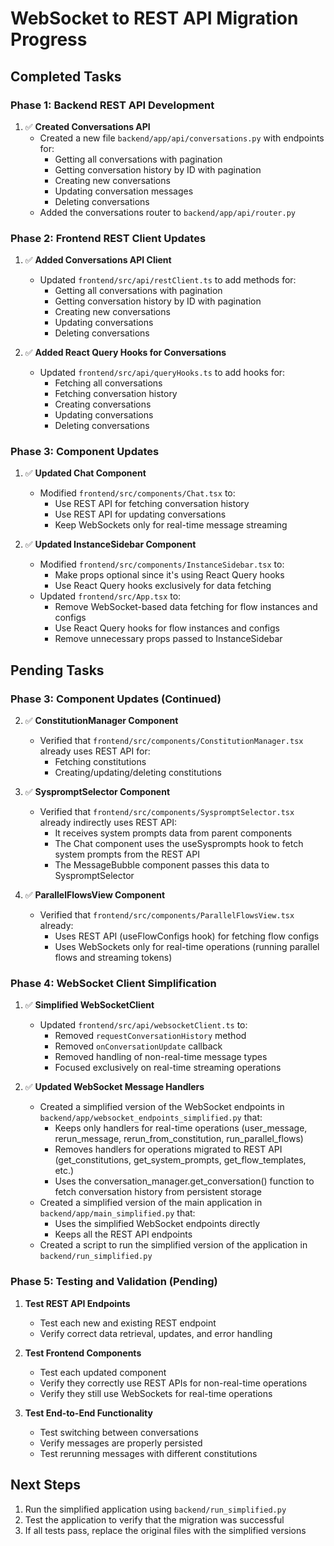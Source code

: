 # WebSocket to REST API Migration Progress

## Completed Tasks

### Phase 1: Backend REST API Development

1. ✅ **Created Conversations API**
   - Created a new file `backend/app/api/conversations.py` with endpoints for:
     - Getting all conversations with pagination
     - Getting conversation history by ID with pagination
     - Creating new conversations
     - Updating conversation messages
     - Deleting conversations
   - Added the conversations router to `backend/app/api/router.py`

### Phase 2: Frontend REST Client Updates

1. ✅ **Added Conversations API Client**
   - Updated `frontend/src/api/restClient.ts` to add methods for:
     - Getting all conversations with pagination
     - Getting conversation history by ID with pagination
     - Creating new conversations
     - Updating conversations
     - Deleting conversations

2. ✅ **Added React Query Hooks for Conversations**
   - Updated `frontend/src/api/queryHooks.ts` to add hooks for:
     - Fetching all conversations
     - Fetching conversation history
     - Creating conversations
     - Updating conversations
     - Deleting conversations

### Phase 3: Component Updates

1. ✅ **Updated Chat Component**
   - Modified `frontend/src/components/Chat.tsx` to:
     - Use REST API for fetching conversation history
     - Use REST API for updating conversations
     - Keep WebSockets only for real-time message streaming

2. ✅ **Updated InstanceSidebar Component**
   - Modified `frontend/src/components/InstanceSidebar.tsx` to:
     - Make props optional since it's using React Query hooks
     - Use React Query hooks exclusively for data fetching
   - Updated `frontend/src/App.tsx` to:
     - Remove WebSocket-based data fetching for flow instances and configs
     - Use React Query hooks for flow instances and configs
     - Remove unnecessary props passed to InstanceSidebar

## Pending Tasks

### Phase 3: Component Updates (Continued)

2. ✅ **ConstitutionManager Component**
   - Verified that `frontend/src/components/ConstitutionManager.tsx` already uses REST API for:
     - Fetching constitutions
     - Creating/updating/deleting constitutions

3. ✅ **SyspromptSelector Component**
   - Verified that `frontend/src/components/SyspromptSelector.tsx` already indirectly uses REST API:
     - It receives system prompts data from parent components
     - The Chat component uses the useSysprompts hook to fetch system prompts from the REST API
     - The MessageBubble component passes this data to SyspromptSelector

4. ✅ **ParallelFlowsView Component**
   - Verified that `frontend/src/components/ParallelFlowsView.tsx` already:
     - Uses REST API (useFlowConfigs hook) for fetching flow configs
     - Uses WebSockets only for real-time operations (running parallel flows and streaming tokens)

### Phase 4: WebSocket Client Simplification

1. ✅ **Simplified WebSocketClient**
   - Updated `frontend/src/api/websocketClient.ts` to:
     - Removed `requestConversationHistory` method
     - Removed `onConversationUpdate` callback
     - Removed handling of non-real-time message types
     - Focused exclusively on real-time streaming operations

2. ✅ **Updated WebSocket Message Handlers**
   - Created a simplified version of the WebSocket endpoints in `backend/app/websocket_endpoints_simplified.py` that:
     - Keeps only handlers for real-time operations (user_message, rerun_message, rerun_from_constitution, run_parallel_flows)
     - Removes handlers for operations migrated to REST API (get_constitutions, get_system_prompts, get_flow_templates, etc.)
     - Uses the conversation_manager.get_conversation() function to fetch conversation history from persistent storage
   - Created a simplified version of the main application in `backend/app/main_simplified.py` that:
     - Uses the simplified WebSocket endpoints directly
     - Keeps all the REST API endpoints
   - Created a script to run the simplified version of the application in `backend/run_simplified.py`

### Phase 5: Testing and Validation (Pending)

1. **Test REST API Endpoints**
   - Test each new and existing REST endpoint
   - Verify correct data retrieval, updates, and error handling

2. **Test Frontend Components**
   - Test each updated component
   - Verify they correctly use REST APIs for non-real-time operations
   - Verify they still use WebSockets for real-time operations

3. **Test End-to-End Functionality**
   - Test switching between conversations
   - Verify messages are properly persisted
   - Test rerunning messages with different constitutions

## Next Steps

1. Run the simplified application using `backend/run_simplified.py`
2. Test the application to verify that the migration was successful
3. If all tests pass, replace the original files with the simplified versions
